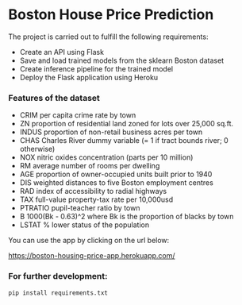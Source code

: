 # Boston House Price Prediction
The project is carried out to fulfill the following requirements:

* Create an API using Flask
* Save and load trained models from the sklearn Boston dataset
* Create inference pipeline for the trained model
* Deploy the Flask application using Heroku

### Features of the dataset
* CRIM per capita crime rate by town
* ZN proportion of residential land zoned for lots over 25,000 sq.ft.
* INDUS proportion of non-retail business acres per town
* CHAS Charles River dummy variable (= 1 if tract bounds river; 0 otherwise)
* NOX nitric oxides concentration (parts per 10 million)
* RM average number of rooms per dwelling
* AGE proportion of owner-occupied units built prior to 1940
* DIS weighted distances to five Boston employment centres
* RAD index of accessibility to radial highways
* TAX full-value property-tax rate per 10,000usd
* PTRATIO pupil-teacher ratio by town
* B 1000(Bk - 0.63)^2 where Bk is the proportion of blacks by town
* LSTAT % lower status of the population

You can use the app by clicking on the url below:

https://boston-housing-price-app.herokuapp.com/


### For further development:

```
pip install requirements.txt
```